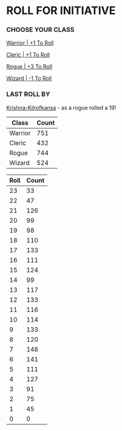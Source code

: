 # ROLL FOR INITIATIVE
### CHOOSE YOUR CLASS

[Warrior | +1 To Roll](https://github.com/benjaminsampica/benjaminsampica/issues/new?title=roll%7Cwarrior&body=Just+click+%27Create%27.)

[Cleric | +1 To Roll](https://github.com/benjaminsampica/benjaminsampica/issues/new?title=roll%7Ccleric&body=Just+click+%27Create%27.)

[Rogue | +3 To Roll](https://github.com/benjaminsampica/benjaminsampica/issues/new?title=roll%7Crogue&body=Just+click+%27Create%27.)

[Wizard | -1 To Roll](https://github.com/benjaminsampica/benjaminsampica/issues/new?title=roll%7Cwizard&body=Just+click+%27Create%27.)
### LAST ROLL BY
[Krishna-Kilrofkansa](https://www.github.com/Krishna-Kilrofkansa) - as a rogue rolled a 19!

|Class|Count|
|-|-|
|Warrior|751|
|Cleric|432|
|Rogue|744|
|Wizard|524|

|Roll|Count|
|-|-|
|23|33
|22|47
|21|126
|20|99
|19|98
|18|110
|17|133
|16|111
|15|124
|14|99
|13|117
|12|133
|11|116
|10|114
|9|133
|8|120
|7|148
|6|141
|5|111
|4|127
|3|91
|2|75
|1|45
|0|0
